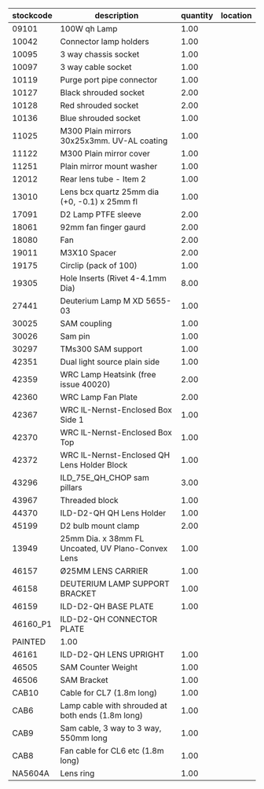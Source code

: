 |stockcode|description|quantity|location|
|---------|-----------|--------|--------|
|09101|100W qh Lamp|1.00||
|10042|Connector lamp holders|1.00||
|10095|3 way chassis socket|1.00||
|10097|3 way cable socket|1.00||
|10119|Purge port pipe connector|1.00||
|10127|Black shrouded socket|2.00||
|10128|Red shrouded socket|2.00||
|10136|Blue shrouded socket|1.00||
|11025|M300 Plain mirrors 30x25x3mm.  UV-AL coating|1.00||
|11122|M300 Plain mirror cover|1.00||
|11251|Plain mirror mount washer|1.00||
|12012|Rear lens tube - Item 2|1.00||
|13010|Lens bcx quartz 25mm dia (+0, -0.1) x 25mm fl|1.00||
|17091|D2 Lamp PTFE sleeve|2.00||
|18061|92mm fan finger gaurd|2.00||
|18080|Fan|2.00||
|19011|M3X10 Spacer|2.00||
|19175|Circlip (pack of 100)|1.00||
|19305|Hole Inserts (Rivet 4-4.1mm Dia)|8.00||
|27441|Deuterium Lamp  M XD 5655-03|1.00||
|30025|SAM coupling|1.00||
|30026|Sam pin|1.00||
|30297|TMs300 SAM support|1.00||
|42351|Dual light source plain side|1.00||
|42359|WRC Lamp Heatsink (free issue 40020)|2.00||
|42360|WRC Lamp Fan Plate|2.00||
|42367|WRC IL-Nernst-Enclosed Box Side 1|1.00||
|42370|WRC IL-Nernst-Enclosed Box Top|1.00||
|42372|WRC IL-Nernst-Enclosed QH Lens Holder Block|1.00||
|43296|ILD_75E_QH_CHOP sam pillars|3.00||
|43967|Threaded block|1.00||
|44370|ILD-D2-QH QH Lens Holder|1.00||
|45199|D2 bulb mount clamp|2.00||
|13949|25mm Dia. x 38mm FL Uncoated, UV Plano-Convex Lens|1.00||
|46157|Ø25MM LENS CARRIER|1.00||
|46158|DEUTERIUM LAMP SUPPORT BRACKET|1.00||
|46159|ILD-D2-QH BASE PLATE|1.00||
|46160_P1|ILD-D2-QH CONNECTOR PLATE
 PAINTED|1.00||
|46161|ILD-D2-QH LENS UPRIGHT|1.00||
|46505|SAM Counter Weight|1.00||
|46506|SAM Bracket|1.00||
|CAB10|Cable for CL7 (1.8m long)|1.00||
|CAB6|Lamp cable with shrouded at both ends (1.8m long)|1.00||
|CAB9|Sam cable, 3 way to 3 way, 550mm long|1.00||
|CAB8|Fan cable for CL6 etc (1.8m long)|1.00||
|NA5604A|Lens ring|1.00||
